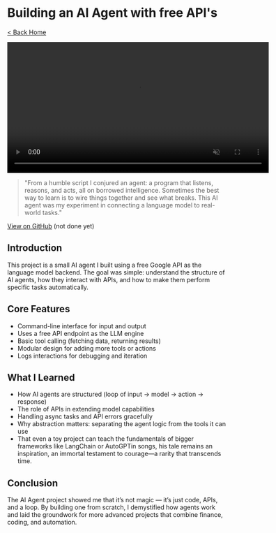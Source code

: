 # Building an AI Agent with free API's

[< Back Home](/)

<video width="600" controls autoplay muted loop>
  <source src="/videos/ai-agent-showcase.mp4" type="video/mp4">
  Your browser does not support the video tag.
</video>

> "From a humble script I conjured an agent: a program that listens, reasons, and acts, all on borrowed intelligence.
> Sometimes the best way to learn is to wire things together and see what breaks.
> This AI agent was my experiment in connecting a language model to real-world tasks."

[View on GitHub](github.com/miciukas69x) (not done yet)

## Introduction

This project is a small AI agent I built using a free Google API as the language model backend. The goal was simple: understand the structure of AI agents, how they interact with APIs, and how to make them perform specific tasks automatically.

## Core Features

- Command-line interface for input and output
- Uses a free API endpoint as the LLM engine
- Basic tool calling (fetching data, returning results)
- Modular design for adding more tools or actions
- Logs interactions for debugging and iteration

## What I Learned

- How AI agents are structured (loop of input → model → action → response)
- The role of APIs in extending model capabilities
- Handling async tasks and API errors gracefully
- Why abstraction matters: separating the agent logic from the tools it can use
- That even a toy project can teach the fundamentals of bigger frameworks like LangChain or AutoGPTin songs, his tale remains an inspiration, an immortal testament to courage—a rarity that transcends time.

## Conclusion

The AI Agent project showed me that it’s not magic — it’s just code, APIs, and a loop. By building one from scratch, I demystified how agents work and laid the groundwork for more advanced projects that combine finance, coding, and automation.
